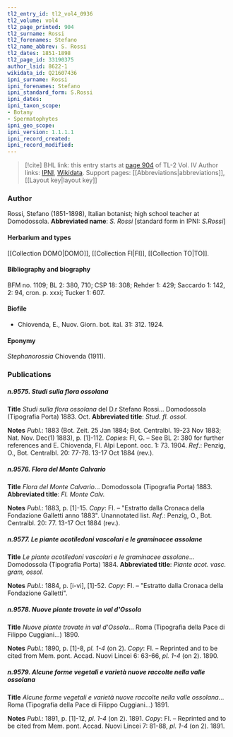 ```yaml
---
tl2_entry_id: tl2_vol4_0936
tl2_volume: vol4
tl2_page_printed: 904
tl2_surname: Rossi
tl2_forenames: Stefano
tl2_name_abbrev: S. Rossi
tl2_dates: 1851-1898
tl2_page_id: 33190375
author_lsid: 8622-1
wikidata_id: Q21607436
ipni_surname: Rossi
ipni_forenames: Stefano
ipni_standard_form: S.Rossi
ipni_dates: 
ipni_taxon_scope: 
- Botany
- Spermatophytes
ipni_geo_scope: 
ipni_version: 1.1.1.1
ipni_record_created: 
ipni_record_modified:
---
```


> [!cite] BHL link: this entry starts at [page 904](https://www.biodiversitylibrary.org/page/33190375) of TL-2 Vol. IV
> Author links: [IPNI](https://www.ipni.org/a/8622-1), [Wikidata](https://www.wikidata.org/wiki/Q21607436). Support pages: [[Abbreviations|abbreviations]], [[Layout key|layout key]]

### Author

Rossi, Stefano (1851-1898), Italian botanist; high school teacher at Domodossola. 
**Abbreviated name**: *S. Rossi* \[standard form in IPNI: *S.Rossi*\]

#### Herbarium and types

[[Collection DOMO|DOMO]], [[Collection FI|FI]], [[Collection TO|TO]].

#### Bibliography and biography

BFM no. 1109; BL 2: 380, 710; CSP 18: 308; Rehder 1: 429; Saccardo 1: 142, 2: 94, cron. p. xxxi; Tucker 1: 607.

#### Biofile

- Chiovenda, E., Nuov. Giorn. bot. ital. 31: 312. 1924.

#### Eponymy

*Stephanorossia* Chiovenda (1911).

### Publications

##### n.9575. Studi sulla flora ossolana

**Title**
*Studi sulla flora ossolana* del D.r Stefano Rossi... Domodossola (Tipografia Porta) 1883. Oct.
**Abbreviated title**: *Stud. fl. ossol.*

**Notes**
*Publ*.: 1883 (Bot. Zeit. 25 Jan 1884; Bot. Centralbl. 19-23 Nov 1883; Nat. Nov. Dec(1) 1883), p. \[1\]-112. *Copies*: FI, G. – See BL 2: 380 for further references and E. Chiovenda, Fl. Alpi Lepont. occ. 1: 73. 1904.
*Ref*.: Penzig, O., Bot. Centralbl. 20: 77-78. 13-17 Oct 1884 (rev.).

##### n.9576. Flora del Monte Calvario

**Title**
*Flora del Monte Calvario*... Domodossola (Tipografia Porta) 1883.
**Abbreviated title**: *Fl. Monte Calv.*

**Notes**
*Publ*.: 1883, p. \[1\]-15. *Copy*: FI. – "Estratto dalla Cronaca della Fondazione Galletti anno 1883". Unannotated list.
*Ref*.: Penzig, O., Bot. Centralbl. 20: 77. 13-17 Oct 1884 (rev.).

##### n.9577. Le piante acotiledoni vascolari e le graminacee assolane

**Title**
*Le piante acotiledoni vascolari e le graminacee assolane*... Domodossola (Tipografia Porta) 1884.
**Abbreviated title**: *Piante acot. vasc. gram, ossol.*

**Notes**
*Publ*.: 1884, p. \[i-vi\], \[1\]-52. *Copy*: FI. – "Estratto dalla Cronaca della Fondazione Galletti".

##### n.9578. Nuove piante trovate in val d'Ossola

**Title**
*Nuove piante trovate in val d'Ossola*... Roma (Tipografia della Pace di Filippo Cuggiani...) 1890.

**Notes**
*Publ*.: 1890, p. \[1\]-8, *pl. 1-4* (on 2). *Copy*: FI. – Reprinted and to be cited from Mem. pont. Accad. Nuovi Lincei 6: 63-66, *pl. 1-4* (on 2). 1890.

##### n.9579. Alcune forme vegetali e varietà nuove raccolte nella valle ossolana

**Title**
*Alcune forme vegetali e varietà nuove raccolte nella valle ossolana*... Roma (Tipografia della Pace di Filippo Cuggiani...) 1891.

**Notes**
*Publ*.: 1891, p. \[1\]-12, *pl. 1-4* (on 2). 1891. *Copy*: FI. – Reprinted and to be cited from Mem. pont. Accad. Nuovi Lincei 7: 81-88, *pl. 1-4* (on 2). 1891.


